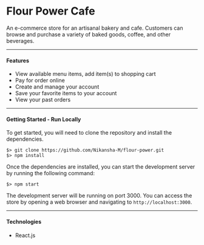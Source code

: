 # Flour Power Cafe
An e-commerce store for an artisanal bakery and cafe. Customers can browse and purchase a variety of baked goods, coffee, and other beverages.

***

#### Features
- View available menu items, add item(s) to shopping cart
- Pay for order online
- Create and manage your account
- Save your favorite items to your account
- View your past orders

***

#### Getting Started - Run Locally
To get started, you will need to clone the repository and install the dependencies.

```
$> git clone https://github.com/Nikansha-M/flour-power.git
$> npm install
```
Once the dependencies are installed, you can start the development server by running the following command:
```
$> npm start
```
The development server will be running on port 3000. You can access the store by opening a web browser and navigating to ``http://localhost:3000``.

***

#### Technologies
- React.js